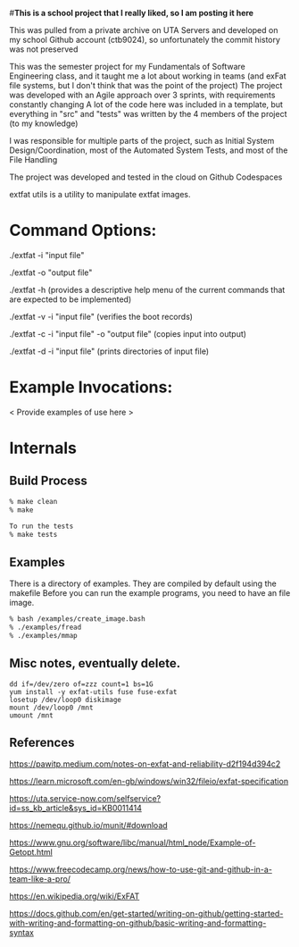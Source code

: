 #**This is a school project that I really liked, so I am posting it here**

This was pulled from a private archive on UTA Servers and developed on my school Github account (ctb9024), so unfortunately the commit history was not preserved


This was the semester project for my Fundamentals of Software Engineering class, and it taught me a lot about working in teams (and exFat file systems, but I don't think that was the point of the project)
    The project was developed with an Agile approach over 3 sprints, with requirements constantly changing
    A lot of the code here was included in a template, but everything in "src" and "tests" was written by the 4 members of the project (to my knowledge)


    
I was responsible for multiple parts of the project, such as Initial System Design/Coordination, most of the Automated System Tests, and most of the File Handling


The project was developed and tested in the cloud on Github Codespaces




extfat utils is a utility to manipulate extfat images.

# Command Options:
./extfat -i "input file"

./extfat -o "output file"

./extfat -h (provides a descriptive help menu of the current commands that are expected to be implemented)

./extfat -v -i "input file" (verifies the boot records)

./extfat -c -i "input file" -o "output file" (copies input into output)

./extfat -d -i "input file" (prints directories of input file)


# Example Invocations:
< Provide examples of use here >


# Internals

## Build Process
```bash
% make clean
% make

To run the tests
% make tests

```

## Examples
There is a directory of examples.  They are compiled by default using the makefile
Before you can run the example programs, you need to have an file image.

```bash
% bash /examples/create_image.bash
% ./examples/fread
% ./examples/mmap
```




















## Misc notes, eventually delete.
```
dd if=/dev/zero of=zzz count=1 bs=1G
yum install -y exfat-utils fuse fuse-exfat
losetup /dev/loop0 diskimage 
mount /dev/loop0 /mnt
umount /mnt
```
## References


https://pawitp.medium.com/notes-on-exfat-and-reliability-d2f194d394c2


https://learn.microsoft.com/en-gb/windows/win32/fileio/exfat-specification


https://uta.service-now.com/selfservice?id=ss_kb_article&sys_id=KB0011414


https://nemequ.github.io/munit/#download


https://www.gnu.org/software/libc/manual/html_node/Example-of-Getopt.html


https://www.freecodecamp.org/news/how-to-use-git-and-github-in-a-team-like-a-pro/


https://en.wikipedia.org/wiki/ExFAT


https://docs.github.com/en/get-started/writing-on-github/getting-started-with-writing-and-formatting-on-github/basic-writing-and-formatting-syntax
